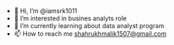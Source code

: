- 👋 Hi, I’m @iamsrk1011
- 👀 I’m interested in busines analyts role 
- 🌱 I’m currently learning about data analyst program
- 📫 How to reach me shahrukhmalik1507@gmail.com
<!---
iamsrk1011/iamsrk1011 is a ✨ special ✨ repository because its `README.md` (this file) appears on your GitHub profile.
You can click the Preview link to take a look at your changes.
--->
